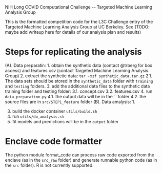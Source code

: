 NIH Long COVID Computational Challenge -- Targeted Machine Learning Analysis Group

This is the formatted competition code for the L3C Challenge entry of the Targeted Machine Learning Analysis Group at UC Berkeley. See (TODO: maybe add writeup here for details of our analysis plan and results)

# Steps for replicating the analysis
(A). Data preparatin: 
	1. obtain the synthetic data (contact @trberg for box access) and features.csv  (contact Targeted Machine Learning Analysis Group)
	2. extract the synthetic data: `tar -xzf synthetic_data.tar.gz`
		2.1. The data sets should be stored in the `synthetic_data` folder with `training` and `testing` folders.
	3. add the additional data files to the synthetic data training folder and testing folder:
		3.1. concept.csv
		3.2. features.csv
	4. run `data_preparation.py`
		4.1. the output data will be in the `` folder
		4.2. the source files are in `src/STEP1_feature` folder
(B). Data amalysis:
	1.
	
	
	
3. build the docker container `utils/build.sh`
4. run `utils/do_analysis.sh`
5. fit models and predictions will be in the `output` folder
# Enclave code formatter

The python module format_code can process raw code exported from the enclave (as in the `src_raw` folder) and generate runnable python code (as in the `src` folder). R is not currently supported.

